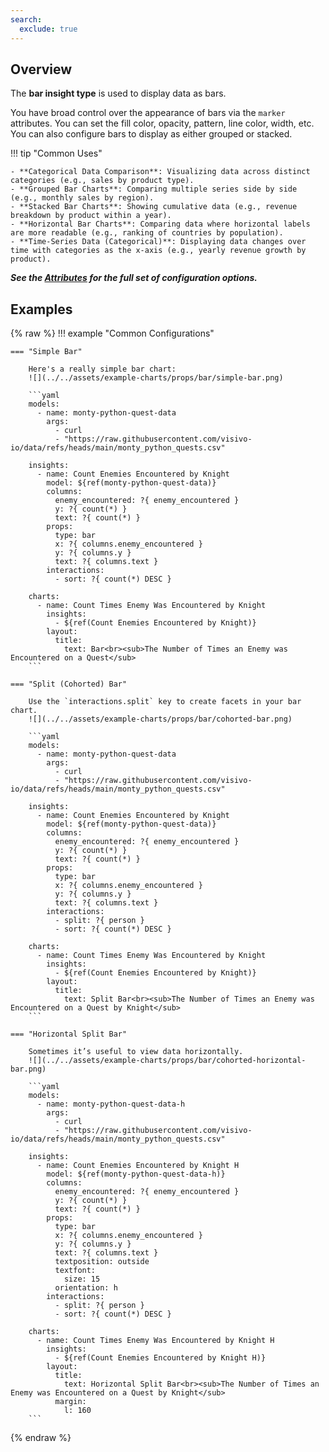 ```yaml
---
search:
  exclude: true
---
```


<!--start-->

## Overview

The **bar insight type** is used to display data as bars.

You have broad control over the appearance of bars via the `marker` attributes. You can set the fill color, opacity, pattern, line color, width, etc. You can also configure bars to display as either grouped or stacked.

!!! tip "Common Uses"

    - **Categorical Data Comparison**: Visualizing data across distinct categories (e.g., sales by product type).
    - **Grouped Bar Charts**: Comparing multiple series side by side (e.g., monthly sales by region).
    - **Stacked Bar Charts**: Showing cumulative data (e.g., revenue breakdown by product within a year).
    - **Horizontal Bar Charts**: Comparing data where horizontal labels are more readable (e.g., ranking of countries by population).
    - **Time-Series Data (Categorical)**: Displaying data changes over time with categories as the x-axis (e.g., yearly revenue growth by product).

_**See the [Attributes](../configuration/Insight/Props/Bar/#attributes) for the full set of configuration options.**_

## Examples

{% raw %}
!!! example "Common Configurations"

    === "Simple Bar"

        Here's a really simple bar chart:
        ![](../../assets/example-charts/props/bar/simple-bar.png)

        ```yaml
        models:
          - name: monty-python-quest-data
            args:
              - curl
              - "https://raw.githubusercontent.com/visivo-io/data/refs/heads/main/monty_python_quests.csv"

        insights:
          - name: Count Enemies Encountered by Knight
            model: ${ref(monty-python-quest-data)}
            columns:
              enemy_encountered: ?{ enemy_encountered }
              y: ?{ count(*) }
              text: ?{ count(*) }
            props:
              type: bar
              x: ?{ columns.enemy_encountered }
              y: ?{ columns.y }
              text: ?{ columns.text }
            interactions:
              - sort: ?{ count(*) DESC }

        charts:
          - name: Count Times Enemy Was Encountered by Knight
            insights:
              - ${ref(Count Enemies Encountered by Knight)}
            layout:
              title:
                text: Bar<br><sub>The Number of Times an Enemy was Encountered on a Quest</sub>
        ```

    === "Split (Cohorted) Bar"

        Use the `interactions.split` key to create facets in your bar chart.
        ![](../../assets/example-charts/props/bar/cohorted-bar.png)

        ```yaml
        models:
          - name: monty-python-quest-data
            args:
              - curl
              - "https://raw.githubusercontent.com/visivo-io/data/refs/heads/main/monty_python_quests.csv"

        insights:
          - name: Count Enemies Encountered by Knight
            model: ${ref(monty-python-quest-data)}
            columns:
              enemy_encountered: ?{ enemy_encountered }
              y: ?{ count(*) }
              text: ?{ count(*) }
            props:
              type: bar
              x: ?{ columns.enemy_encountered }
              y: ?{ columns.y }
              text: ?{ columns.text }
            interactions:
              - split: ?{ person }
              - sort: ?{ count(*) DESC }

        charts:
          - name: Count Times Enemy Was Encountered by Knight
            insights:
              - ${ref(Count Enemies Encountered by Knight)}
            layout:
              title:
                text: Split Bar<br><sub>The Number of Times an Enemy was Encountered on a Quest by Knight</sub>
        ```

    === "Horizontal Split Bar"

        Sometimes it’s useful to view data horizontally.
        ![](../../assets/example-charts/props/bar/cohorted-horizontal-bar.png)

        ```yaml
        models:
          - name: monty-python-quest-data-h
            args:
              - curl
              - "https://raw.githubusercontent.com/visivo-io/data/refs/heads/main/monty_python_quests.csv"

        insights:
          - name: Count Enemies Encountered by Knight H
            model: ${ref(monty-python-quest-data-h)}
            columns:
              enemy_encountered: ?{ enemy_encountered }
              y: ?{ count(*) }
              text: ?{ count(*) }
            props:
              type: bar
              x: ?{ columns.enemy_encountered }
              y: ?{ columns.y }
              text: ?{ columns.text }
              textposition: outside
              textfont:
                size: 15
              orientation: h
            interactions:
              - split: ?{ person }
              - sort: ?{ count(*) DESC }

        charts:
          - name: Count Times Enemy Was Encountered by Knight H
            insights:
              - ${ref(Count Enemies Encountered by Knight H)}
            layout:
              title:
                text: Horizontal Split Bar<br><sub>The Number of Times an Enemy was Encountered on a Quest by Knight</sub>
              margin:
                l: 160
        ```

{% endraw %}

<!--end-->
